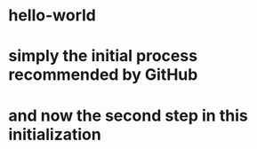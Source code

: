 # hello-world
# simply the initial process recommended by GitHub
# and now the second step in this initialization
